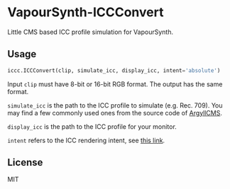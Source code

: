 # VapourSynth-ICCConvert

Little CMS based ICC profile simulation for VapourSynth.

## Usage

```python
iccc.ICCConvert(clip, simulate_icc, display_icc, intent='absolute')
```

Input `clip` must have 8-bit or 16-bit RGB format. The output has the same format.

`simulate_icc` is the path to the ICC profile to simulate (e.g. Rec. 709). You may find a few commonly used ones from the source code of [ArgyllCMS](https://www.argyllcms.com/).

`display_icc` is the path to the ICC profile for your monitor.

`intent` refers to the ICC rendering intent, see [this link](https://helpx.adobe.com/photoshop-elements/kb/color-management-settings-best-print.html#main-pars_header_1).

## License

MIT
